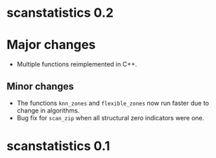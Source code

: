 # scanstatistics 0.2

# Major changes

* Multiple functions reimplemented in C++.

## Minor changes

* The functions `knn_zones` and `flexible_zones` now run faster due to change
  in algorithms.
* Bug fix for `scan_zip` when all structural zero indicators were one.

# scanstatistics 0.1
